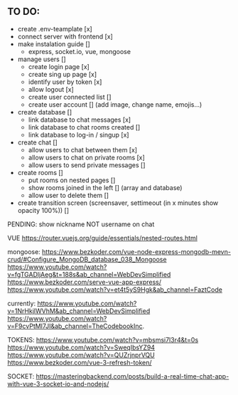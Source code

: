 ## TO DO:
- create .env-teamplate [x]
- connect server with frontend [x]
- make instalation guide []
    - express, socket.io, vue, mongoose
- manage users []
    - create login page [x]
    - create sing up page [x]
    - identify user by token [x]
    - allow logout [x]
    - create user connected list []
    - create user account [] (add image, change name, emojis...)
- create database []
    - link database to chat messages [x]
    - link database to chat rooms created []
    - link database to log-in / singup [x]
- create chat []
    - allow users to chat between them [x]
    - allow users to chat on private rooms [x]
    - allow users to send private messages []
- create rooms []
    - put rooms on nested pages []
    - show rooms joined in the left [] (array and database)
    - allow user to delete them []
- create transition screen (screensaver, settimeout (in x minutes show opacity 100%)) []

PENDING: show nickname NOT username on chat

VUE
https://router.vuejs.org/guide/essentials/nested-routes.html

mongoose:
https://www.bezkoder.com/vue-node-express-mongodb-mevn-crud/#Configure_MongoDB_database_038_Mongoose
https://www.youtube.com/watch?v=fgTGADljAeg&t=188s&ab_channel=WebDevSimplified
https://www.bezkoder.com/serve-vue-app-express/
https://www.youtube.com/watch?v=et4t5yS9Hgk&ab_channel=FaztCode

currently:
https://www.youtube.com/watch?v=1NrHkjlWVhM&ab_channel=WebDevSimplified
https://www.youtube.com/watch?v=F9cvPtMI7JI&ab_channel=TheCodebookInc.

TOKENS:
https://www.youtube.com/watch?v=mbsmsi7l3r4&t=0s
https://www.youtube.com/watch?v=SweqIbsYZ94
https://www.youtube.com/watch?v=QUZrjnprVQU
https://www.bezkoder.com/vue-3-refresh-token/

SOCKET:
https://masteringbackend.com/posts/build-a-real-time-chat-app-with-vue-3-socket-io-and-nodejs/



